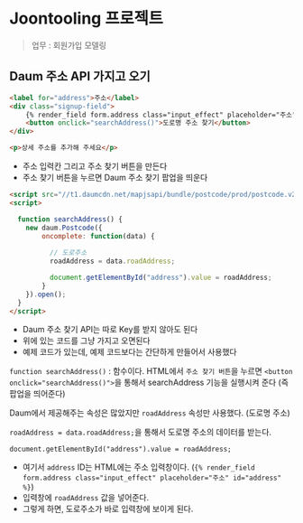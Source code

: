 # Joontooling 프로젝트

> 업무 : 회원가입 모델링





## Daum 주소 API 가지고 오기

```html
<label for="address">주소</label>
<div class="signup-field">
    {% render_field form.address class="input_effect" placeholder="주소" id="address" %}
    <button onclick="searchAddress()">도로명 주소 찾기</button>
</div>

<p>상세 주소를 추가해 주세요</p>
```

- 주소 입력칸 그리고 주소 찾기 버튼을 만든다
- 주소 찾기 버튼을 누르면 Daum 주소 찾기 팝업을 띄운다



```html
<script src="//t1.daumcdn.net/mapjsapi/bundle/postcode/prod/postcode.v2.js"></script>
<script>

  function searchAddress() {
    new daum.Postcode({
        oncomplete: function(data) {
          
          // 도로주소
          roadAddress = data.roadAddress;

          document.getElementById("address").value = roadAddress;
        }
    }).open();
  }
</script>
```

- Daum 주소 찾기 API는 따로 Key를 받지 않아도 된다
- 위에 있는 코드를 그냥 가지고 오면된다
- 예제 코드가 있는데, 예제 코드보다는 간단하게 만들어서 사용했다



`function searchAddress()` : 함수이다. HTML에서 `주소 찾기 버튼`을 누르면 `<button onclick="searchAddress()">`을 통해서 searchAddress 기능을 실행시켜 준다 (즉 팝업을 띄어준다)



Daum에서 제공해주는 속성은 많았지만 `roadAddress` 속성만 사용했다. (도로명 주소)



`roadAddress = data.roadAddress;`을 통해서 도로명 주소의 데이터를 받는다.



`document.getElementById("address").value = roadAddress;` 

- 여기서 `address` ID는 HTML에는 주소 입력창이다. (`{% render_field form.address class="input_effect" placeholder="주소" id="address" %}`)
- 입력창에 `roadAddress` 값을 넣어준다.
- 그렇게 하면, 도로주소가 바로 입력창에 보이게 된다.

